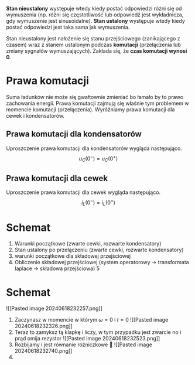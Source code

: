 **Stan nieustalony** występuje wtedy kiedy postać odpowiedzi różni się od wymuszenia (np. różni się częstotliwość lub odpowiedź jest wykładnicza, gdy wymuszenie jest sinusoidalne).
**Stan ustalony** występuje wtedy kiedy postać odpowiedzi jest taka sama jak wymuszenia.

Stan nieustalony jest nałożenie się stanu przejściowego (zanikającego z czasem) wraz z stanem ustalonym podczas **komutacji** (przełączenia lub zmiany sygnałów wymuszających). Zakłada się, że **czas komutacji wynosi 0**.

# Prawa komutacji
Suma ładunków nie może się gwałtownie zmieniać bo łamało by to prawo zachowania energii. Prawa komutacji zajmują się właśnie tym problemem w momencie komutacji (przełączenia).
Wyróżniamy prawa komutacji dla cewek i kondensatorów.

## Prawa komutacji dla kondensatorów
Uproszczenie prawa komutacji dla kondensatorów wygląda następująco.
$$
u_{C}(0^-)=u_{C}(0^+)
$$
## Prawa komutacji dla cewek
Uproszczenie prawa komutacji dla cewek wygląda następująco. 
$$
i_{L}(0^-) = i_{L}(0^+)
$$
# Schemat
1. Warunki początkowe (zwarte cewki, rozwarte kondensatory)
2. Stan ustalony po przełączeniu (zwarte cewki, rozwarte kondensatory)
3. warunki początkowe dla składowej przejściowej
4. Obliczenie składowej przejściowej (system operatorowy -> transformata laplace -> składowa przejściowa)
5
# Schemat
![[Pasted image 20240618232257.png]]
1. Zaczynasz w momencie w którym $\omega = 0$ i $t = 0$
   ![[Pasted image 20240618232326.png]]
2. Teraz to zamyksz tą klapkę i liczy, w tym przypadku jest zwarcie no i prąd omija rezystor
   ![[Pasted image 20240618232523.png]]
3. Rozbijamy i jest równanie różniczkowe 🤮
   ![[Pasted image 20240618232740.png]]
4. 